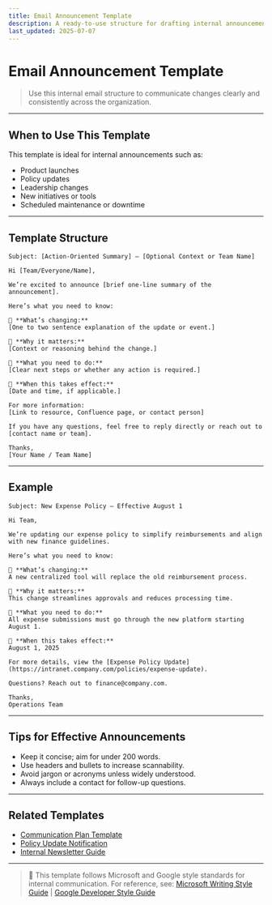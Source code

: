 ```yaml
---
title: Email Announcement Template
description: A ready-to-use structure for drafting internal announcement emails for product launches, policy changes, or organizational updates.
last_updated: 2025-07-07
---
```


# Email Announcement Template

> Use this internal email structure to communicate changes clearly and consistently across the organization.

---

## When to Use This Template

This template is ideal for internal announcements such as:

- Product launches  
- Policy updates  
- Leadership changes  
- New initiatives or tools  
- Scheduled maintenance or downtime

---

## Template Structure

```
Subject: [Action-Oriented Summary] – [Optional Context or Team Name]

Hi [Team/Everyone/Name],

We’re excited to announce [brief one-line summary of the announcement].

Here’s what you need to know:

🔹 **What’s changing:**  
[One to two sentence explanation of the update or event.]

🔹 **Why it matters:**  
[Context or reasoning behind the change.]

🔹 **What you need to do:**  
[Clear next steps or whether any action is required.]

🔹 **When this takes effect:**  
[Date and time, if applicable.]

For more information:  
[Link to resource, Confluence page, or contact person]

If you have any questions, feel free to reply directly or reach out to [contact name or team].

Thanks,  
[Your Name / Team Name]
```

---

## Example

```
Subject: New Expense Policy – Effective August 1

Hi Team,

We’re updating our expense policy to simplify reimbursements and align with new finance guidelines.

Here’s what you need to know:

🔹 **What’s changing:**  
A new centralized tool will replace the old reimbursement process.

🔹 **Why it matters:**  
This change streamlines approvals and reduces processing time.

🔹 **What you need to do:**  
All expense submissions must go through the new platform starting August 1.

🔹 **When this takes effect:**  
August 1, 2025

For more details, view the [Expense Policy Update](https://intranet.company.com/policies/expense-update).

Questions? Reach out to finance@company.com.

Thanks,  
Operations Team
```

---

## Tips for Effective Announcements

- Keep it concise; aim for under 200 words.  
- Use headers and bullets to increase scannability.  
- Avoid jargon or acronyms unless widely understood.  
- Always include a contact for follow-up questions.

---

## Related Templates

- [Communication Plan Template](../05-templates-and-toolkits/communication-plan-template.md)  
- [Policy Update Notification](./policy-update-notification.md)  
- [Internal Newsletter Guide](./internal-newsletter-guide.md)

---

> 📘 This template follows Microsoft and Google style standards for internal communication. For reference, see: [Microsoft Writing Style Guide](https://learn.microsoft.com/style-guide/) | [Google Developer Style Guide](https://developers.google.com/style)
